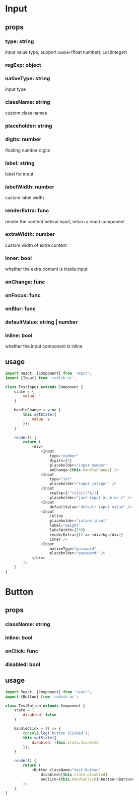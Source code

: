 # Input

## props

### type: string
input value type, support `number`(float number), `int`(integer)

### regExp: object

### nativeType: string
input type

### className: string
custom class names

### placeholder: string

### digits: number
floating number digits

### label: string
label for input

### labelWidth: number
custom label width

### renderExtra: func
render the content behind input, return a react component

### extraWidth: number
custom width of extra content

### inner: bool
whether the extra content is inside input

### onChange: func

### onFocus: func

### onBlur: func

### defaultValue: string | number

### inline: bool
whether the input component is inline

## usage
```js
import React, {Component} from 'react';
import {Input} from 'codish-ui';

class TestInput extends Component {
    state = {
        value: ''
    }

    handleChange = v => {
        this.setState({
            value: v
        });
    }

    render() {
        return (
            <div>
                <Input
                    type="number"
                    digits={3}
                    placeholder="input number"
                    onChange={this.handleChange} />
                <Input
                    type="int"
                    placeholder="input integer" />
                <Input
                    regExp={/^(a|b|c)*$/i}
                    placeholder="just input a, b or c" />
                <Input
                    defaultValue="default input value" />
                <Input
                    inline
                    placeholder="inline input"
                    label="weight"
                    labelWidth={100}
                    renderExtra={() => <div>kg</div>}
                    inner />
                <Input
                    nativeType="password"
                    placeholder="password" />
            </div>
        );
    }
}
```

# Button

## props

### className: string

### inline: bool

### onClick: func

### disabled: bool

## usage
```js
import React, {Component} from 'react';
import {Button} from 'codish-ui';

class TestButton extends Component {
    state = {
        disabled: false
    }

    handleClick = () => {
        console.log('button clicked');
        this.setState({
            disabled: !this.state.disabled
        });
    }

    render() {
        return (
            <Button className="test-button"
                disabled={this.state.disabled}
                onClick={this.handleClick}>button</Button>
        );
    }
}
```
